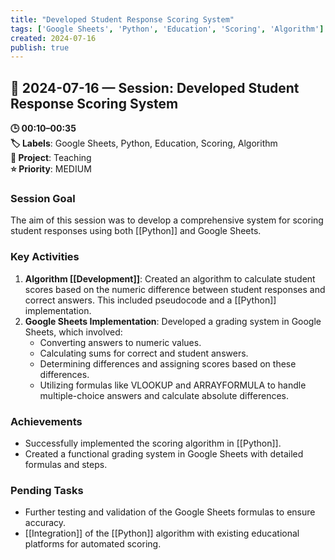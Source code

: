 ```yaml
---
title: "Developed Student Response Scoring System"
tags: ['Google Sheets', 'Python', 'Education', 'Scoring', 'Algorithm']
created: 2024-07-16
publish: true
---
```


## 📅 2024-07-16 — Session: Developed Student Response Scoring System

**🕒 00:10–00:35**  
**🏷️ Labels**: Google Sheets, Python, Education, Scoring, Algorithm  
**📂 Project**: Teaching  
**⭐ Priority**: MEDIUM  


### Session Goal
The aim of this session was to develop a comprehensive system for scoring student responses using both [[Python]] and Google Sheets.

### Key Activities
1. **Algorithm [[Development]]**: Created an algorithm to calculate student scores based on the numeric difference between student responses and correct answers. This included pseudocode and a [[Python]] implementation.
2. **Google Sheets Implementation**: Developed a grading system in Google Sheets, which involved:
   - Converting answers to numeric values.
   - Calculating sums for correct and student answers.
   - Determining differences and assigning scores based on these differences.
   - Utilizing formulas like VLOOKUP and ARRAYFORMULA to handle multiple-choice answers and calculate absolute differences.

### Achievements
- Successfully implemented the scoring algorithm in [[Python]].
- Created a functional grading system in Google Sheets with detailed formulas and steps.

### Pending Tasks
- Further testing and validation of the Google Sheets formulas to ensure accuracy.
- [[Integration]] of the [[Python]] algorithm with existing educational platforms for automated scoring.
